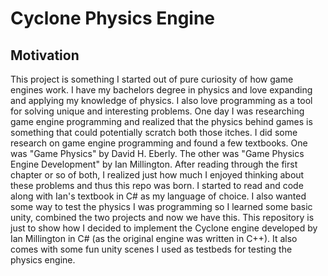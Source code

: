 # Cyclone Physics Engine

## Motivation

This project is something I started out of pure curiosity of how game engines work. I have my bachelors degree in physics and love expanding and applying my knowledge of physics. I also love programming as a tool for solving unique and interesting problems. One day I was researching game engine programming and realized that the physics behind games is something that could potentially scratch both those itches. I did some research on game engine programming and found a few textbooks. One was "Game Physics" by David H. Eberly. The other was "Game Physics Engine Development" by Ian Millington. After reading through the first chapter or so of both, I realized just how much I enjoyed thinking about these problems and thus this repo was born. I started to read and code along with Ian's textbook in C# as my language of choice. I also wanted some way to test the physics I was programming so I learned some basic unity, combined the two projects and now we have this. This repository is just to show how I decided to implement the Cyclone engine developed by Ian Millington in C# (as the original engine was written in C++). It also comes with some fun unity scenes I used as testbeds for testing the physics engine.
